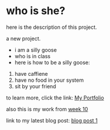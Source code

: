 
# who is she?
here is the description of this project.

a new project.

- i am a silly goose
- who is in class
- here is how to be a silly goose:
1. have caffiene 
2. have no food in your system
3. sit by your friend

to learn more, click the link:
[My Portfolio](https://kaitlynalley03.wixsite.com/my-site)

also this is my work from [week 10](Week-13-HW.html)

link to my latest blog post: [blog post 1](blog.md)